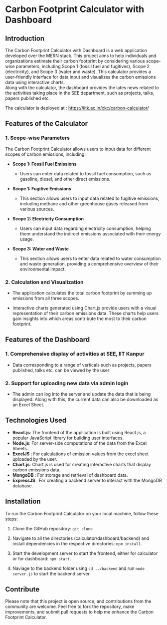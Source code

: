 # Carbon Footprint Calculator with Dashboard

## Introduction

The Carbon Footprint Calculator with Dashboard is a web application developed over the MERN stack. This project aims to help individuals and organizations estimate their carbon footprint by considering various scope-wise parameters, including Scope 1 (fossil fuel and fugitives), Scope 2 (electricity), and Scope 3 (water and waste). This calculator provides a user-friendly interface for data input and visualizes the carbon emissions data using interactive charts. <br>
Along with the calculator, the dashboard provides the lates news related to the activities taking place in the SEE department, such as projects, talks, papers published etc.<br>

The calculator is deployed at : https://iitk.ac.in/ckc/carbon-calculator/

## Features of the Calculator

### 1. Scope-wise Parameters

The Carbon Footprint Calculator allows users to input data for different scopes of carbon emissions, including:

- **Scope 1: Fossil Fuel Emissions**
  - Users can enter data related to fossil fuel consumption, such as gasoline, diesel, and other direct emissions.

- **Scope 1: Fugitive Emissions**
  - This section allows users to input data related to fugitive emissions, including methane and other greenhouse gases released from various sources.

- **Scope 2: Electricity Consumption**
  - Users can input data regarding electricity consumption, helping them understand the indirect emissions associated with their energy usage.

- **Scope 3: Water and Waste**
  - This section allows users to enter data related to water consumption and waste generation, providing a comprehensive overview of their environmental impact.

### 2. Calculation and Visualization

- The application calculates the total carbon footprint by summing up emissions from all three scopes.

- Interactive charts generated using Chart.js provide users with a visual representation of their carbon emissions data. These charts help users gain insights into which areas contribute the most to their carbon footprint.

## Features of the Dashboard

### 1. Comprehensive display of activities at SEE, IIT Kanpur

- Data corresponding to a range of verticals such as projects, papers published, talks etc. can be viewed by the user


### 2. Support for uploading new data via admin login

- The admin can log into the server and update the data that is being displayed. Along with this, the current data can also be downloaded as an Excel Sheet.


## Technologies Used

- **React.js**: The frontend of the application is built using React.js, a popular JavaScript library for building user interfaces.
- **Node.js**: For server-side computations of the data from the Excel Sheets.
- **ExcelJS** : For calculations of emission values from the excel sheet uploaded by the user.
- **Chart.js**: Chart.js is used for creating interactive charts that display carbon emissions data.
- **MongoDB** : For storage and retrieval of dashboard data.
- **ExpressJS** : For creating a backend server to interact with the MongoDB database.

## Installation

To run the Carbon Footprint Calculator on your local machine, follow these steps:

1. Clone the GitHub repository: `git clone`

2. Navigate to all the directories (calculator/dashboard/backend) and install dependencies in the respective directories: `npm install`.

3. Start the development server to start the frontend, either for calculator or for dashboard: `npm start`.

4. Naviage to the backend folder using `cd ../backend` and run `node server.js` to start the backend server.


## Contribute

Please note that this project is open source, and contributions from the community are welcome. Feel free to fork the repository, make improvements, and submit pull requests to help me enhance the Carbon Footprint Calculator.
